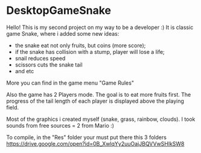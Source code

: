 # DesktopGameSnake

Hello!
This is my second project on my way to be a developer :)
It is classic game Snake, where i added some new ideas:
- the snake eat not only fruits, but coins (more score);
- if the snake has collision with a stump, player will lose a life;
- snail reduces speed
- scissors cuts the snake tail
- and etc

More you can find in the game menu "Game Rules"

Also the game has 2 Players mode. The goal is to eat more fruits first. The progress of the tail length of each player is displayed above the playing field.

Most of the graphics i created myself (snake, grass, rainbow, clouds). I took sounds from free sources = 2 from Mario :)

To compile, in the "Res" folder your must put there this 3 folders https://drive.google.com/open?id=0B_XwlqYy2uuOajJBQVVwSHlkSW8
